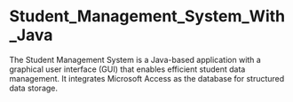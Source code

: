 # Student_Management_System_With_Java
The Student Management System is a Java-based application with a graphical user interface (GUI) that enables efficient student data management. It integrates Microsoft Access as the database for structured data storage. 
